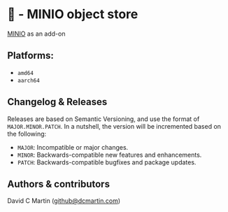 # &#127978; - MINIO object store

[MINIO](http://min.io) as an add-on

## Platforms:

+ `amd64`
+ `aarch64`

## Changelog & Releases
Releases are based on Semantic Versioning, and use the format
of ``MAJOR.MINOR.PATCH``. In a nutshell, the version will be incremented
based on the following:

- ``MAJOR``: Incompatible or major changes.
- ``MINOR``: Backwards-compatible new features and enhancements.
- ``PATCH``: Backwards-compatible bugfixes and package updates.

## Authors & contributors
David C Martin (github@dcmartin.com)

[commits]: https://github.com/dcmartin/addon-ambianic/commits/master
[contributors]: https://github.com/dcmartin/addon-ambianic/graphs/contributors
[dcmartin]: https://github.com/dcmartin
[issue]: https://github.com/dcmartin/addon-ambianic/issues
[keepchangelog]: http://keepachangelog.com/en/1.0.0/
[releases]: https://github.com/dcmartin/addon-ambianic/releases
[repository]: https://github.com/dcmartin/hassio-addons
